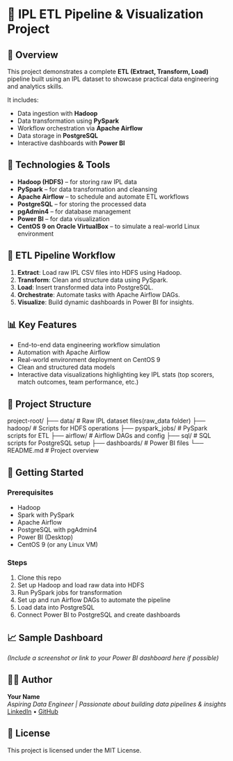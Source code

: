 # 🏏 IPL ETL Pipeline & Visualization Project

## 📌 Overview

This project demonstrates a complete **ETL (Extract, Transform, Load)** pipeline built using an IPL dataset to showcase practical data engineering and analytics skills.

It includes:
- Data ingestion with **Hadoop**
- Data transformation using **PySpark**
- Workflow orchestration via **Apache Airflow**
- Data storage in **PostgreSQL**
- Interactive dashboards with **Power BI**

## 🧰 Technologies & Tools

- **Hadoop (HDFS)** – for storing raw IPL data  
- **PySpark** – for data transformation and cleansing  
- **Apache Airflow** – to schedule and automate ETL workflows  
- **PostgreSQL** – for storing the processed data  
- **pgAdmin4** – for database management  
- **Power BI** – for data visualization  
- **CentOS 9 on Oracle VirtualBox** – to simulate a real-world Linux environment

## 🔄 ETL Pipeline Workflow

1. **Extract**: Load raw IPL CSV files into HDFS using Hadoop.
2. **Transform**: Clean and structure data using PySpark.
3. **Load**: Insert transformed data into PostgreSQL.
4. **Orchestrate**: Automate tasks with Apache Airflow DAGs.
5. **Visualize**: Build dynamic dashboards in Power BI for insights.

## 📊 Key Features

- End-to-end data engineering workflow simulation
- Automation with Apache Airflow
- Real-world environment deployment on CentOS 9
- Clean and structured data models
- Interactive data visualizations highlighting key IPL stats (top scorers, match outcomes, team performance, etc.)

## 📁 Project Structure

project-root/ ├── data/ # Raw IPL dataset files(raw_data folder) ├── hadoop/ # Scripts for HDFS operations ├── pyspark_jobs/ # PySpark scripts for ETL ├── airflow/ # Airflow DAGs and config ├── sql/ # SQL scripts for PostgreSQL setup ├── dashboards/ # Power BI files └── README.md # Project overview


## 🚀 Getting Started

### Prerequisites

- Hadoop
- Spark with PySpark
- Apache Airflow
- PostgreSQL with pgAdmin4
- Power BI (Desktop)
- CentOS 9 (or any Linux VM)

### Steps

1. Clone this repo
2. Set up Hadoop and load raw data into HDFS
3. Run PySpark jobs for transformation
4. Set up and run Airflow DAGs to automate the pipeline
5. Load data into PostgreSQL
6. Connect Power BI to PostgreSQL and create dashboards

## 📈 Sample Dashboard

*(Include a screenshot or link to your Power BI dashboard here if possible)*

## 🧑‍💻 Author

**Your Name**  
*Aspiring Data Engineer | Passionate about building data pipelines & insights*  
[LinkedIn](#) • [GitHub](#)

## 📄 License

This project is licensed under the MIT License.
